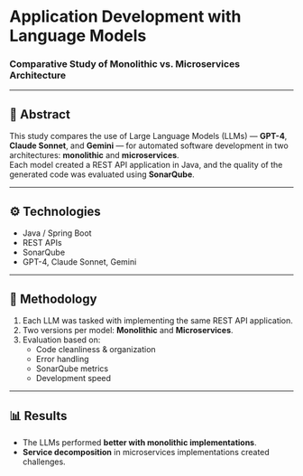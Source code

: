 # Application Development with Language Models
### Comparative Study of Monolithic vs. Microservices Architecture

---

## 📘 Abstract
This study compares the use of Large Language Models (LLMs) — **GPT-4**, **Claude Sonnet**, and **Gemini** — for automated software development in two architectures: **monolithic** and **microservices**.  
Each model created a REST API application in Java, and the quality of the generated code was evaluated using **SonarQube**.

---

## ⚙️ Technologies
- Java / Spring Boot  
- REST APIs   
- SonarQube  
- GPT-4, Claude Sonnet, Gemini  

---

## 🧩 Methodology
1. Each LLM was tasked with implementing the same REST API application.  
2. Two versions per model: **Monolithic** and **Microservices**.  
3. Evaluation based on:
   - Code cleanliness & organization  
   - Error handling  
   - SonarQube metrics  
   - Development speed  

---

## 📊 Results
- The LLMs performed **better with monolithic implementations**.  
- **Service decomposition** in microservices implementations created challenges.
